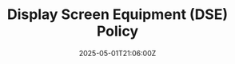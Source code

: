 ---
title: Display Screen Equipment (DSE) Policy
linkTitle: Display Screen Equipment (DSE) Policy
date: '2025-05-01T21:06:00Z'
weight: 1
description: Green Orbit Digital's policy ensures employee health and safety while
  using Display Screen Equipment, outlining responsibilities, ergonomic guidelines,
  regular breaks, eye care, and support for remote workers, with a focus on preventing
  DSE-related health issues and enhancing productivity.
draft: false
ref: display-screen-equipment-dse-policy
---